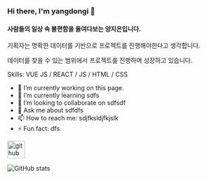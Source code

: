 ### Hi there, I'm yangdongi 👋
#### 사람들의 일상 속 불편함을 들여다보는 양지은입니다.

기획자는 명확한 데이터를 기반으로 프로젝트를 진행해야한다고 생각합니다. <p> 데이터를 찾을 수 있는 범위에서 프로젝트를 진행하며 성장하고 있습니다.

Skills: VUE JS / REACT / JS / HTML / CSS

- 🔭 I’m currently working on this page. 
- 🌱 I’m currently learning sdfs 
- 👯 I’m looking to collaborate on sdfsdf 
- 💬 Ask me about sdfdfs 
- 📫 How to reach me: sdjfksldjfkjslk 
- ⚡ Fun fact: dfs 


[<img src='https://cdn.jsdelivr.net/npm/simple-icons@3.0.1/icons/github.svg' alt='github' height='40'>](https://github.com/FONElight)  

![GitHub stats](https://github-readme-stats.vercel.app/api?username=FONElight&show_icons=true)  

